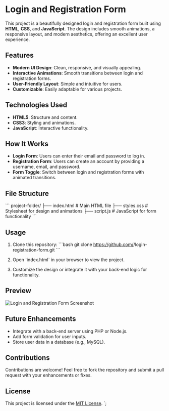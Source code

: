 # Login and Registration Form

This project is a beautifully designed login and registration form built using **HTML**, **CSS**, and **JavaScript**. The design includes smooth animations, a responsive layout, and modern aesthetics, offering an excellent user experience.

## Features

- **Modern UI Design**: Clean, responsive, and visually appealing.
- **Interactive Animations**: Smooth transitions between login and registration forms.
- **User-Friendly Layout**: Simple and intuitive for users.
- **Customizable**: Easily adaptable for various projects.

## Technologies Used

- **HTML5**: Structure and content.
- **CSS3**: Styling and animations.
- **JavaScript**: Interactive functionality.

## How It Works

- **Login Form**: Users can enter their email and password to log in.
- **Registration Form**: Users can create an account by providing a username, email, and password.
- **Form Toggle**: Switch between login and registration forms with animated transitions.

## File Structure

\`\`\`
project-folder/
├── index.html # Main HTML file
├── styles.css # Stylesheet for design and animations
├── script.js # JavaScript for form functionality
\`\`\`

## Usage

1. Clone this repository:
   \`\`\`bash
   git clone https://github.com/<your-github-username>/login-registration-form.git
   \`\`\`

2. Open \`index.html\` in your browser to view the project.

3. Customize the design or integrate it with your back-end logic for functionality.

## Preview

![Login and Registration Form Screenshot](https://via.placeholder.com/800x400?text=screenshots\login.PNG)

## Future Enhancements

- Integrate with a back-end server using PHP or Node.js.
- Add form validation for user inputs.
- Store user data in a database (e.g., MySQL).

## Contributions

Contributions are welcome! Feel free to fork the repository and submit a pull request with your enhancements or fixes.

## License

This project is licensed under the [MIT License](LICENSE).
`;
